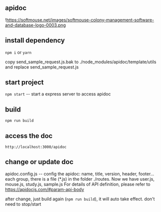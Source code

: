 ## apidoc
!https://softmouse.net/images/softmouse-colony-management-software-and-database-logo-0003.png


## install dependency



`npm i` or `yarn`

copy send_sample_request.js.bak to ./node_modules/apidoc/template/utils and replace send_sample_request.js

## start project

`npm start` -- start a express server to access apidoc

## build

`npm run build`

## access the doc

`http://localhost:3000/apidoc`


## change or update doc
apidoc.config.js  -- config the apidoc: name, title, version, header, footer...
each group, there is a file (*.js) in the folder ./routes. Now we have user.js, mouse.js, study.js, sample.js
For details of API definition, please refer to https://apidocjs.com/#param-api-body

after change, just build again (`npm run build`), it will auto take effect. don't need to stop/start
